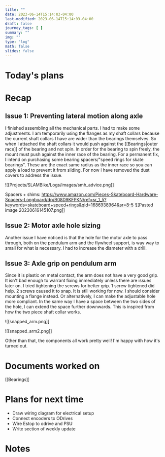 ```yaml
---
title: ""
date: 2023-06-14T15:14:03-04:00
last-modified: 2023-06-14T15:14:03-04:00
draft: false 
journey_tags: [ ]
summary: ""
img: ""
type: "log"
math: false
slides: false
---
```


# Today's plans
# Recap
## Issue 1: Preventing lateral motion along axle
I finished assembling all the mechanical parts. I had to make some adjustments. I am temporarily using the flanges as my shaft collars because the current shaft collars I have are wider than the bearings themselves. So when I attached the shaft collars it would push against the [[Bearings|outer race]] of the bearing and not spin. In order for the bearing to spin freely, the mount must push against the inner race of the bearing. For a permanent fix, I intend on purchasing some bearing spacers/"speed rings for skate bearings". These are the exact same radius as the inner race so you can apply a load to prevent it from sliding. For now I have removed the dust covers to address the issue.

![[Projects/SLAMBike/Logs/images/smh_advice.png]]

Spacers + shims: https://www.amazon.com/Pieces-Skateboard-Hardware-Spacers-Longboard/dp/B08D9KFPKN/ref=sr_1_5?keywords=skateboard+speed+rings&qid=1686938964&sr=8-5
![[Pasted image 20230616145107.png]]

## Issue 2: Motor axle hole sizing
Another issue I have noticed is that the hole for the motor axle to pass through, both on the pendulum arm and the flywheel support, is way way to small for what is necessary. I had to increase the diameter with a drill. 

## Issue 3: Axle grip on pendulum arm
Since it is plastic on metal contact, the arm does not have a very good grip. It isn't bad enough to warrant fixing immediately unless there are issues later on. I tried tightening the screws for better grip. 1 screw tightened did help. 2 screws caused it to snap. It is still working for now. I should consider mounting a flange instead. Or alternatively, I can make the adjustable hole more compliant. In the same way I have a space between the two sides of the hole, I can extend the space further downwards. This is inspired from how the two piece shaft collar works.

![[snapped_arm.png]]

![[snapped_arm2.png]]

Other than that, the components all work pretty well! I'm happy with how it's turned out. 

# Documents worked on
[[Bearings]]

# Plans for next time
- Draw wiring diagram for electrical setup
- Connect encoders to ODrives
- Wire Estop to odrive and PSU
- Write section of weekly update

# Notes


